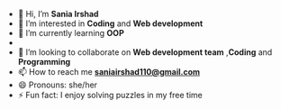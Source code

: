 - 👋 Hi, I’m **Sania Irshad**
- 👀 I’m interested in **Coding** and **Web development**
- 🌱 I’m currently learning **OOP**
- 
- 💞️ I’m looking to collaborate on **Web development team** ,**Coding** and **Programming**
- 📫 How to reach me **saniairshad110@gmail.com**
- 😄 Pronouns: she/her
- ⚡ Fun fact: I enjoy solving puzzles in my free time 

<!---
Sania1125/Sania1125 is a ✨ special ✨ repository because its `README.md` (this file) appears on your GitHub profile.
You can click the Preview link to take a look at your changes.
--->
